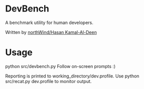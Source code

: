 DevBench
========

A benchmark utility for human developers.

Written by [northWind/Hasan Kamal-Al-Deen](github.com/northWind87)

Usage
=====

python src/devbench.py
Follow on-screen prompts :)

Reporting is printed to working_directory/dev.profile.
Use python src/recat.py dev.profile to monitor output.
